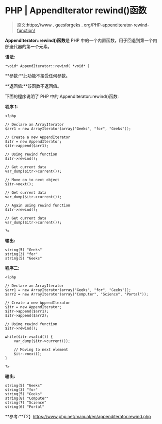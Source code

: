 # PHP | AppendIterator rewind()函数

> 原文:[https://www . geesforgeks . org/PHP-appenditerator-rewind-function/](https://www.geeksforgeeks.org/php-appenditerator-rewind-function/)

**AppendIterator::rewind()函数**是 PHP 中的一个内置函数，用于回退到第一个内部迭代器的第一个元素。

**语法:**

```
*void* AppendIterator::rewind( *void* )
```

**参数:**此功能不接受任何参数。

**返回值:**该函数不返回值。

下面的程序说明了 PHP 中的 AppendIterator::rewind()函数:

**程序 1:**

```
<?php

// Declare an ArrayIterator
$arr1 = new ArrayIterator(array("Geeks", "for", "Geeks"));

// Create a new AppendIterator
$itr = new AppendIterator;
$itr->append($arr1);

// Using rewind function 
$itr->rewind(); 

// Get current data  
var_dump($itr->current()); 

// Move on to next object 
$itr->next(); 

// Get current data  
var_dump($itr->current()); 

// Again using rewind function 
$itr->rewind(); 

// Get current data  
var_dump($itr->current()); 

?>
```

**输出:**

```
string(5) "Geeks"
string(3) "for"
string(5) "Geeks"

```

**程序二:**

```
<?php

// Declare an ArrayIterator
$arr1 = new ArrayIterator(array("Geeks", "for", "Geeks"));
$arr2 = new ArrayIterator(array("Computer", "Science", "Portal"));

// Create a new AppendIterator
$itr = new AppendIterator;
$itr->append($arr1);
$itr->append($arr2);

// Using rewind function 
$itr->rewind(); 

while($itr->valid()) { 
    var_dump($itr->current()); 

    // Moving to next element 
    $itr->next(); 
} 

?>
```

**输出:**

```
string(5) "Geeks"
string(3) "for"
string(5) "Geeks"
string(8) "Computer"
string(7) "Science"
string(6) "Portal"

```

**参考:**T2】https://www.php.net/manual/en/appenditerator.rewind.php